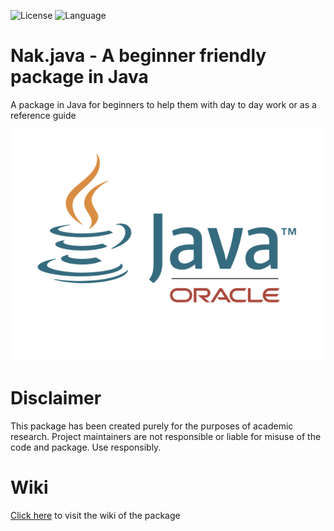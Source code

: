 ![License](https://img.shields.io/badge/License-MIT-green.svg)
![Language](https://img.shields.io/badge/Language-Java-ED8B00?style=for-the-badge&logo=java&logoColor=white)

# Nak.java - A beginner friendly package in Java

A package in Java for beginners to help them with day to day work or as a reference guide

<p align="center">
  <img src="assets/Java_banner.png?raw=true"/>
</p>



# Disclaimer
This package has been created purely for the purposes of academic research. Project maintainers are not responsible or liable for misuse of the code and package. Use responsibly.

# Wiki
[Click here](https://github.com/ZombieCrusher/Nak.java-package/wiki) to visit the wiki of the package
